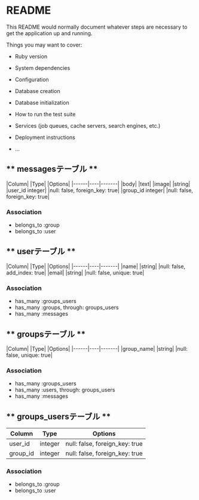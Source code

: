 # README

This README would normally document whatever steps are necessary to get the
application up and running.

Things you may want to cover:

* Ruby version

* System dependencies

* Configuration

* Database creation

* Database initialization

* How to run the test suite

* Services (job queues, cache servers, search engines, etc.)

* Deployment instructions

* ...

## ** messagesテーブル **
|Column| |Type| |Options|
|------|----|-------|
|body| |text|
|image| |string|
|user_id integer| |null: false, foreign_key: true|
|group_id integer| |null: false, foreign_key: true|
### Association
- belongs_to :group
- belongs_to :user


## ** userテーブル **
|Column| |Type| |Options|
|------|----|-------|
|name| |string| |null: false, add_index: true|
|email| |string| |null: false, unique: true|
### Association
- has_many :groups_users
- has_many :groups, through: groups_users
- has_many :messages


## ** groupsテーブル **
|Column| |Type| |Options|
|------|----|-------|
|group_name| |string| |null: false, unique: true|
### Association
- has_many :groups_users
- has_many :users, through: groups_users
- has_many :messages



## ** groups_usersテーブル **

|Column|Type|Options|
|------|----|-------|
|user_id|integer|null: false, foreign_key: true|
|group_id|integer|null: false, foreign_key: true|

### Association
- belongs_to :group
- belongs_to :user
